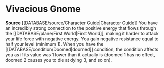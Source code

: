 ﻿---
id: '36'
name: Vivacious Gnome
rarity: Common
source: '[[DATABASE/source/Character Guide|Character Guide]]'
type: Heritage

---
# Vivacious Gnome

**Source** [[DATABASE/source/Character Guide|Character Guide]] 
You have an incredibly strong connection to the positive energy that flows through the [[DATABASE/plane/First World|First World]], making it harder to attack your life force with negative energy. You gain negative resistance equal to half your level (minimum 1). When you have the [[DATABASE/condition/Doomed|doomed]] condition, the condition affects you as if its value was 1 lower than it actually is (doomed 1 has no effect, doomed 2 causes you to die at dying 3, and so on).